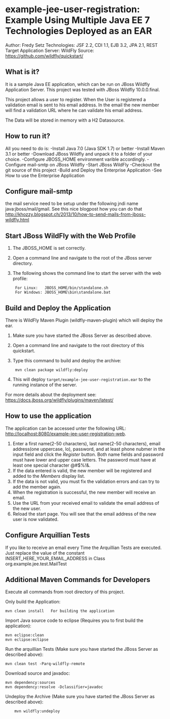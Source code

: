 example-jee-user-registration: Example Using Multiple Java EE 7 Technologies Deployed as an EAR
==============================================================================================
Author: Fredy Setz
Technologies: JSF 2.2, CDI 1.1, EJB 3.2, JPA 2.1, REST
Target Application Server: WildFly
Source: <https://github.com/wildfly/quickstart/>


What is it?
-----------

It is a sample Java EE application, which can be run on JBoss Wildfly Application Server. This project was tested with JBoss Wildfly 10.0.0.final.

This project allows a user to register. When the User is registered a validation email is sent to his email address. In the email the new member will find a validation URL where he can validate his email address.

The Data will be stored in memory with a H2 Datasource.


How to run it?
--------------
All you need to do is: 
-Install Java 7.0 (Java SDK 1.7) or better
-Install Maven 3.1 or better
-Download JBoss Wildfly and unpack it to a folder of your choice.
-Configure JBOSS_HOME environment varible accordingly.
-Configure mail-smtp on JBoss Wildfly 
-Start JBoss WildFly
-Checkout the git source of this project
-Build and Deploy the Enterprise Application
-See How to use the Enterprise Application


Configure mail-smtp
-------------------
the mail service need to be setup under the following jndi name java:jboss/mail/gmail. 
See this nice blogpost how you can do that http://khozzy.blogspot.ch/2013/10/how-to-send-mails-from-jboss-wildfly.html
 

Start JBoss WildFly with the Web Profile
----------------------------------------
1. The JBOSS_HOME is set correctly.
2. Open a command line and navigate to the root of the JBoss server directory.
3. The following shows the command line to start the server with the web profile:

        For Linux:   JBOSS_HOME/bin/standalone.sh
        For Windows: JBOSS_HOME\bin\standalone.bat

 
Build and Deploy the Application
--------------------------------
There is WildFly Maven Plugin (wildfly-maven-plugin) which will deploy the ear.

1. Make sure you have started the JBoss Server as described above.
2. Open a command line and navigate to the root directory of this quickstart.
3. Type this command to build and deploy the archive:

        mvn clean package wildfly:deploy

4. This will deploy `target/example-jee-user-registration.ear` to the running instance of the server.

For more details about the deployment see: https://docs.jboss.org/wildfly/plugins/maven/latest/


How to use the application 
--------------------------

The application can be accessed unter the following URL: <http://localhost:8080/example-jee-user-registration-web>.

1. Enter a first name(2-50 characters), last name(2-50 characters), email address(one uppercase, lo), password, and at least phone nubmer in the input field and click the _Register_ button. Both name fields and password must have lower and upper case letters. The password must have at least one special character @#$%!&. 
2. If the data entered is valid, the new member will be registered and added to the _Members_ display list.
3. If the data is not valid, you must fix the validation errors and can try to add the member again.
4. When the registration is successful, the new member will receive an email.
5. Use the URL from your received email to validate the email address of the new user.
6. Reload the start page. You will see that the email address of the new user is now validated.


Configure Arquillian Tests
--------------------------
If you like to receive an email every Time the Arquillian Tests are executed. Just replace the value of the constant INSERT_HERE_YOUR_EMAIL_ADDRESS in Class org.example.jee.test.MailTest


Additional Maven Commands for Developers
----------------------------------------
Execute all commands from root directory of this project.


Only build the Application:

	mvn clean install	For building the application 

Import Java source code to eclipse (Requires you to first build the application):

	mvn eclipse:clean
	mvn eclipse:eclipse


Run the arquillian Tests (Make sure you have started the JBoss Server as described above):

	mvn clean test -Parq-wildfly-remote


Download source and javadoc:

	mvn dependency:sources
	mvn dependency:resolve -Dclassifier=javadoc
	
Undeploy the Archive (Make sure you have started the JBoss Server as described above):

        mvn wildfly:undeploy